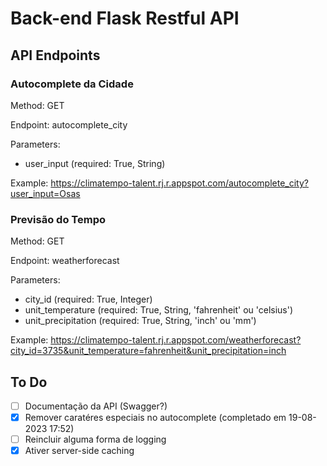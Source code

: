 # Back-end Flask Restful API

## API Endpoints
### Autocomplete da Cidade
Method: GET

Endpoint: autocomplete_city

Parameters:
* user_input (required: True, String)

Example: https://climatempo-talent.rj.r.appspot.com/autocomplete_city?user_input=Osas

### Previsão do Tempo
Method: GET

Endpoint: weatherforecast

Parameters:
* city_id (required: True, Integer)
* unit_temperature (required: True, String, 'fahrenheit' ou 'celsius')
* unit_precipitation (required: True, String, 'inch' ou 'mm')

Example: https://climatempo-talent.rj.r.appspot.com/weatherforecast?city_id=3735&unit_temperature=fahrenheit&unit_precipitation=inch

## To Do
- [ ] Documentação da API (Swagger?)
- [x] Remover caratéres especiais no autocomplete (completado em 19-08-2023 17:52)
- [ ] Reincluir alguma forma de logging
- [x] Ativer server-side caching
